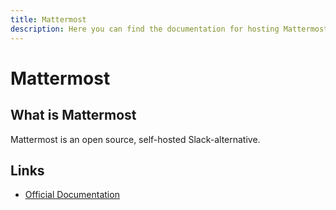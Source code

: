 ```yaml
---
title: Mattermost
description: Here you can find the documentation for hosting Mattermost with Coolify.
---
```


# Mattermost

## What is Mattermost

Mattermost is an open source, self-hosted Slack-alternative.

## Links

- [Official Documentation](https://docs.mattermost.com?utm_source=coolify.io)
